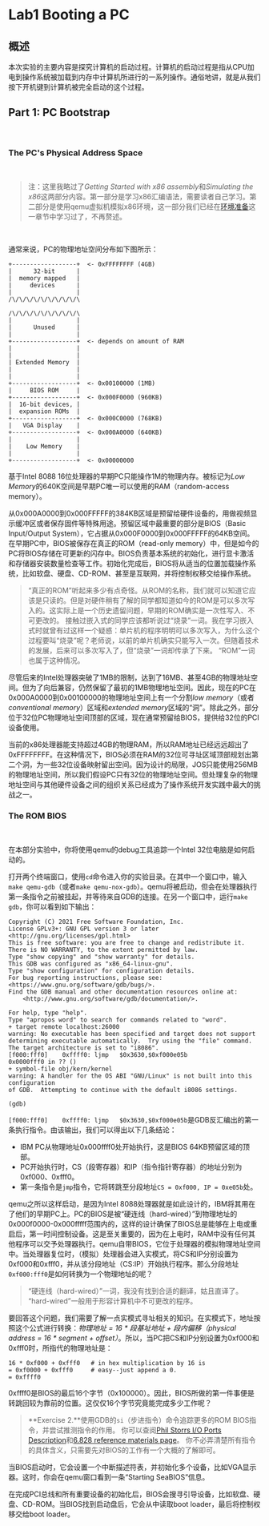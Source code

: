 # Lab1 Booting a PC

## 概述

本次实验的主要内容是探究计算机的启动过程。计算机的启动过程是指从CPU加电到操作系统被加载到内存中计算机所进行的一系列操作。通俗地讲，就是从我们按下开机键到计算机被完全启动的这个过程。

## Part 1: PC Bootstrap

<br>

### The PC's Physical Address Space

<br>

>注：这里我略过了*Getting Started with x86 assembly*和*Simulating the x86*这两部分内容。第一部分是学习x86汇编语法，需要读者自己学习。第二部分是使用qemu虚拟机模拟x86环境，这一部分我们已经在[环境准备](https://github.com/uncle-lv/MIT-6.828/blob/main/0.environ-preparation.md#%E9%AA%8C%E8%AF%81%E7%8E%AF%E5%A2%83)这一章节中学习过了，不再赘述。

<br>

通常来说，PC的物理地址空间分布如下图所示：
```
+------------------+  <- 0xFFFFFFFF (4GB)
|      32-bit      |
|  memory mapped   |
|     devices      |
|                  |
/\/\/\/\/\/\/\/\/\/\

/\/\/\/\/\/\/\/\/\/\
|                  |
|      Unused      |
|                  |
+------------------+  <- depends on amount of RAM
|                  |
|                  |
| Extended Memory  |
|                  |
|                  |
+------------------+  <- 0x00100000 (1MB)
|     BIOS ROM     |
+------------------+  <- 0x000F0000 (960KB)
|  16-bit devices, |
|  expansion ROMs  |
+------------------+  <- 0x000C0000 (768KB)
|   VGA Display    |
+------------------+  <- 0x000A0000 (640KB)
|                  |
|    Low Memory    |
|                  |
+------------------+  <- 0x00000000
```

基于Intel 8088 16位处理器的早期PC只能操作1M的物理内存。被标记为*Low Memory*的640K空间是早期PC唯一可以使用的RAM（random-access memory）。

从0x000A0000到0x000FFFFF的384KB区域是预留给硬件设备的，用做视频显示缓冲区或者保存固件等特殊用途。预留区域中最重要的部分是BIOS（Basic Input/Output System），它占据从0x000F0000到0x000FFFFF的64KB空间。在早期PC中，BIOS被保存在真正的ROM（read-only memory）中，但是如今的PC将BIOS存储在可更新的闪存中。BIOS负责基本系统的初始化，进行显卡激活和存储器安装数量检查等工作。初始化完成后，BIOS将从适当的位置加载操作系统，比如软盘、硬盘、CD-ROM、甚至是互联网，并将控制权移交给操作系统。

> “真正的ROM”听起来多少有点奇怪。从ROM的名称，我们就可以知道它应该是只读的。但是对硬件稍有了解的同学都知道如今的ROM是可以多次写入的。这实际上是一个历史遗留问题，早期的ROM确实是一次性写入、不可更改的。
> 接触过嵌入式的同学应该都听说过“烧录”一词。我在学习嵌入式时就曾有过这样一个疑惑：单片机的程序明明可以多次写入，为什么这个过程要叫“烧录”呢？老师说，以前的单片机确实只能写入一次。但随着技术的发展，后来可以多次写入了，但“烧录”一词却传承了下来。
> “ROM”一词也属于这种情况。

尽管后来的Intel处理器突破了1MB的限制，达到了16MB、甚至4GB的物理地址空间。但为了向后兼容，仍然保留了最初的1MB物理地址空间。因此，现在的PC在0x000A0000到0x00100000的物理地址空间上有一个分割*low memory*（或者*conventional memory*）区域和*extended memory*区域的“洞”。除此之外，部分位于32位PC物理地址空间顶部的区域，现在通常预留给BIOS，提供给32位的PCI设备使用。

当前的x86处理器能支持超过4GB的物理RAM，所以RAM地址已经远远超出了0xFFFFFFFF。在这种情况下，BIOS必须在RAM的32位可寻址区域顶部规划出第二个洞，为一些32位设备映射留出空间。因为设计的局限，JOS只能使用256MB的物理地址空间，所以我们假设PC只有32位的物理地址空间。但处理复杂的物理地址空间与其他硬件设备之间的组织关系已经成为了操作系统开发实践中最大的挑战之一。

### The ROM BIOS

<br>

在本部分实验中，你将使用qemu的debug工具追踪一个Intel 32位电脑是如何启动的。

打开两个终端窗口，使用`cd`命令进入你的实验目录。在其中一个窗口中，输入`make qemu-gdb`（或者`make qemu-nox-gdb`）。qemu将被启动，但会在处理器执行第一条指令之前被挂起，并等待来自GDB的连接。在另一个窗口中，运行`make gdb`，你可以看到如下输出：
```
Copyright (C) 2021 Free Software Foundation, Inc.
License GPLv3+: GNU GPL version 3 or later <http://gnu.org/licenses/gpl.html>
This is free software: you are free to change and redistribute it.
There is NO WARRANTY, to the extent permitted by law.
Type "show copying" and "show warranty" for details.
This GDB was configured as "x86_64-linux-gnu".
Type "show configuration" for configuration details.
For bug reporting instructions, please see:
<https://www.gnu.org/software/gdb/bugs/>.
Find the GDB manual and other documentation resources online at:
    <http://www.gnu.org/software/gdb/documentation/>.

For help, type "help".
Type "apropos word" to search for commands related to "word".
+ target remote localhost:26000
warning: No executable has been specified and target does not support
determining executable automatically.  Try using the "file" command.
The target architecture is set to "i8086".
[f000:fff0]    0xffff0: ljmp   $0x3630,$0xf000e05b
0x0000fff0 in ?? ()
+ symbol-file obj/kern/kernel
warning: A handler for the OS ABI "GNU/Linux" is not built into this configuration
of GDB.  Attempting to continue with the default i8086 settings.

(gdb) 
```

`[f000:fff0]    0xffff0: ljmp   $0x3630,$0xf000e05b`是GDB反汇编出的第一条执行指令。由该输出，我们可以得出以下几条结论：
- IBM PC从物理地址0x000ffff0处开始执行，这是BIOS 64KB预留区域的顶部。
- PC开始执行时，CS（段寄存器）和IP（指令指针寄存器）的地址分别为0xf000、0xfff0。
- 第一条指令是`jmp`指令，它将转跳至分段地址`CS = 0xf000, IP = 0xe05b`处。

qemu之所以这样启动，是因为Intel 8088处理器就是如此设计的，IBM将其用在了他们的早期PC上。PC的BIOS是被“硬连线（hard-wired）”到物理地址的0x000f0000-0x000fffff范围内的，这样的设计确保了BIOS总是能够在上电或重启后，第一时间控制设备。这是至关重要的，因为在上电时，RAM中没有任何其他程序可以交予处理器执行。qemu自带BIOS，它位于处理器的模拟物理地址空间中。当处理器复位时，（模拟）处理器会进入实模式，将CS和IP分别设置为0xf000和0xfff0，并从该分段地址（CS:IP）开始执行程序。那么分段地址`0xf000:fff0`是如何转换为一个物理地址的呢？

> “硬连线（hard-wired）”一词，我没有找到合适的翻译，姑且直译了。
> “hard-wired”一般用于形容计算机中不可更改的程序。

要回答这个问题，我们需要了解一点实模式寻址相关的知识。在实模式下，地址按照这个公式进行转换：*物理地址 = 16 * 段基址地址 + 段内偏移（physical address = 16 * segment + offset）*。所以，当PC把CS和IP分别设置为0xf000和0xfff0时，所指代的物理地址是：
```
16 * 0xf000 + 0xfff0   # in hex multiplication by 16 is
= 0xf0000 + 0xfff0     # easy--just append a 0.
= 0xffff0 
```
0xffff0是BIOS的最后16个字节（0x100000）。因此，BIOS所做的第一件事便是转跳回较为靠前的位置。这仅仅16个字节究竟能完成多少工作呢？

> **Exercise 2.**使用GDB的`si`（步进指令）命令追踪更多的ROM BIOS指令，并尝试推测指令的作用。
> 你可以查阅[Phil Storrs I/O Ports Description](http://web.archive.org/web/20040404164813/members.iweb.net.au/~pstorr/pcbook/book2/book2.htm)和[6.828 reference materials page](https://pdos.csail.mit.edu/6.828/2018/reference.html)。
> 你不必弄清楚所有指令的具体含义，只需要先对BIOS的工作有一个大概的了解即可。

当BIOS启动时，它会设置一个中断描述符表，并初始化多个设备，比如VGA显示器。这时，你会在qemu窗口看到一条“Starting SeaBIOS”信息。

在完成PCI总线和所有重要设备的初始化后，BIOS会搜寻引导设备，比如软盘、硬盘、CD-ROM。当BIOS找到启动盘后，它会从中读取boot loader，最后将控制权移交给boot loader。
